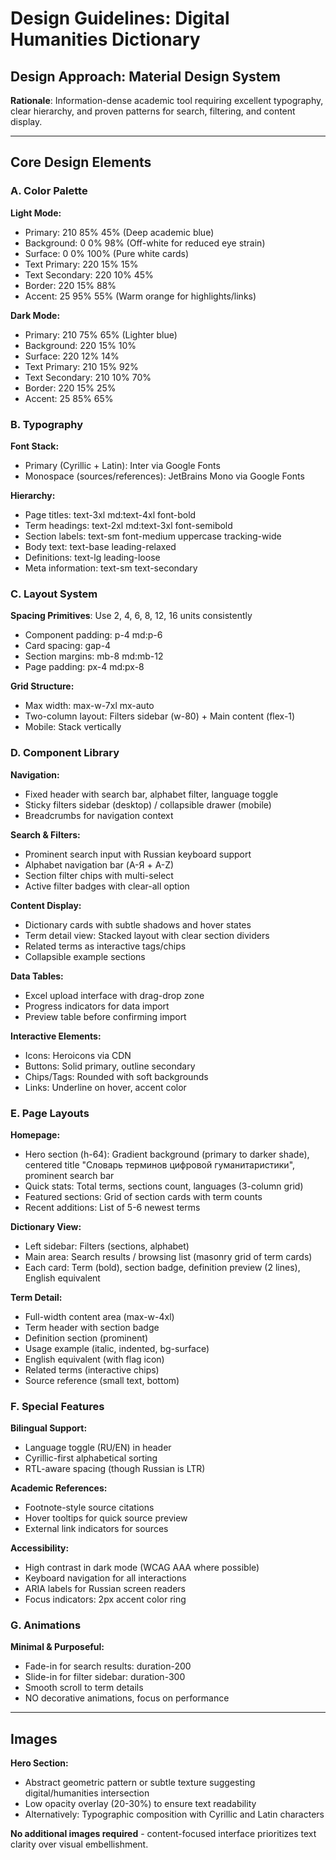 # Design Guidelines: Digital Humanities Dictionary

## Design Approach: Material Design System
**Rationale**: Information-dense academic tool requiring excellent typography, clear hierarchy, and proven patterns for search, filtering, and content display.

---

## Core Design Elements

### A. Color Palette

**Light Mode:**
- Primary: 210 85% 45% (Deep academic blue)
- Background: 0 0% 98% (Off-white for reduced eye strain)
- Surface: 0 0% 100% (Pure white cards)
- Text Primary: 220 15% 15%
- Text Secondary: 220 10% 45%
- Border: 220 15% 88%
- Accent: 25 95% 55% (Warm orange for highlights/links)

**Dark Mode:**
- Primary: 210 75% 65% (Lighter blue)
- Background: 220 15% 10%
- Surface: 220 12% 14%
- Text Primary: 210 15% 92%
- Text Secondary: 210 10% 70%
- Border: 220 15% 25%
- Accent: 25 85% 65%

### B. Typography

**Font Stack:**
- Primary (Cyrillic + Latin): Inter via Google Fonts
- Monospace (sources/references): JetBrains Mono via Google Fonts

**Hierarchy:**
- Page titles: text-3xl md:text-4xl font-bold
- Term headings: text-2xl md:text-3xl font-semibold
- Section labels: text-sm font-medium uppercase tracking-wide
- Body text: text-base leading-relaxed
- Definitions: text-lg leading-loose
- Meta information: text-sm text-secondary

### C. Layout System

**Spacing Primitives**: Use 2, 4, 6, 8, 12, 16 units consistently
- Component padding: p-4 md:p-6
- Card spacing: gap-4
- Section margins: mb-8 md:mb-12
- Page padding: px-4 md:px-8

**Grid Structure:**
- Max width: max-w-7xl mx-auto
- Two-column layout: Filters sidebar (w-80) + Main content (flex-1)
- Mobile: Stack vertically

### D. Component Library

**Navigation:**
- Fixed header with search bar, alphabet filter, language toggle
- Sticky filters sidebar (desktop) / collapsible drawer (mobile)
- Breadcrumbs for navigation context

**Search & Filters:**
- Prominent search input with Russian keyboard support
- Alphabet navigation bar (А-Я + A-Z)
- Section filter chips with multi-select
- Active filter badges with clear-all option

**Content Display:**
- Dictionary cards with subtle shadows and hover states
- Term detail view: Stacked layout with clear section dividers
- Related terms as interactive tags/chips
- Collapsible example sections

**Data Tables:**
- Excel upload interface with drag-drop zone
- Progress indicators for data import
- Preview table before confirming import

**Interactive Elements:**
- Icons: Heroicons via CDN
- Buttons: Solid primary, outline secondary
- Chips/Tags: Rounded with soft backgrounds
- Links: Underline on hover, accent color

### E. Page Layouts

**Homepage:**
- Hero section (h-64): Gradient background (primary to darker shade), centered title "Словарь терминов цифровой гуманитаристики", prominent search bar
- Quick stats: Total terms, sections count, languages (3-column grid)
- Featured sections: Grid of section cards with term counts
- Recent additions: List of 5-6 newest terms

**Dictionary View:**
- Left sidebar: Filters (sections, alphabet)
- Main area: Search results / browsing list (masonry grid of term cards)
- Each card: Term (bold), section badge, definition preview (2 lines), English equivalent

**Term Detail:**
- Full-width content area (max-w-4xl)
- Term header with section badge
- Definition section (prominent)
- Usage example (italic, indented, bg-surface)
- English equivalent (with flag icon)
- Related terms (interactive chips)
- Source reference (small text, bottom)

### F. Special Features

**Bilingual Support:**
- Language toggle (RU/EN) in header
- Cyrillic-first alphabetical sorting
- RTL-aware spacing (though Russian is LTR)

**Academic References:**
- Footnote-style source citations
- Hover tooltips for quick source preview
- External link indicators for sources

**Accessibility:**
- High contrast in dark mode (WCAG AAA where possible)
- Keyboard navigation for all interactions
- ARIA labels for Russian screen readers
- Focus indicators: 2px accent color ring

### G. Animations

**Minimal & Purposeful:**
- Fade-in for search results: duration-200
- Slide-in for filter sidebar: duration-300
- Smooth scroll to term details
- NO decorative animations, focus on performance

---

## Images

**Hero Section:**
- Abstract geometric pattern or subtle texture suggesting digital/humanities intersection
- Low opacity overlay (20-30%) to ensure text readability
- Alternatively: Typographic composition with Cyrillic and Latin characters

**No additional images required** - content-focused interface prioritizes text clarity over visual embellishment.